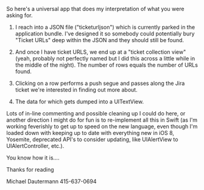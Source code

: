 
So here's a universal app that does my interpretation of what you were asking for.

1)  I reach into a JSON file ("ticketurljson") which is currently parked in the application bundle.  I've designed it so somebody could potentially bury "Ticket URLs" deep within the JSON and they should still be found.

2)  And once I have ticket URLS, we end up at a "ticket collection view" (yeah, probably not perfectly named but I did this across a little while in the middle of the night).  The number of rows equals the number of URLs found.

3)  Clicking on a row performs a push segue and passes along the Jira ticket we're interested in finding out more about.

4)  The data for which gets dumped into a UITextView.

Lots of in-line commenting and possible cleaning up I could do here, or another direction I might do for fun is to re-implement all this in Swift (as I'm working feverishly to get up to speed on the new language, even though I'm loaded down with keeping up to date with everything new in iOS 8, Yosemite, deprecated API's to consider updating, like UIAlertView to UIAlertController, etc.).

You know how it is....

Thanks for reading

Michael Dautermann
415-637-0694
